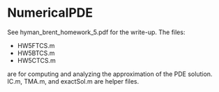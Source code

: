 # NumericalPDE

See hyman_brent_homework_5.pdf for the write-up. The files:

  - HW5FTCS.m
  - HW5BTCS.m
  - HW5CTCS.m

are for computing and analyzing the approximation of the PDE solution. IC.m, TMA.m, and exactSol.m are helper files.
